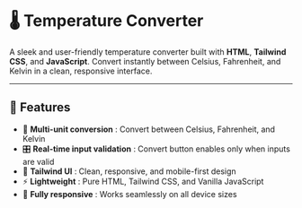 # 🌡️ Temperature Converter

A sleek and user-friendly temperature converter built with **HTML**, **Tailwind CSS**, and **JavaScript**. Convert instantly between Celsius, Fahrenheit, and Kelvin in a clean, responsive interface.

---

## 🚀 Features  
- 🔄 **Multi-unit conversion** : Convert between Celsius, Fahrenheit, and Kelvin  
- 🎛️ **Real-time input validation** : Convert button enables only when inputs are valid  
- 🎨 **Tailwind UI** : Clean, responsive, and mobile-first design  
- ⚡ **Lightweight** : Pure HTML, Tailwind CSS, and Vanilla JavaScript  
- 📱 **Fully responsive** : Works seamlessly on all device sizes
